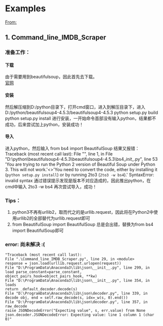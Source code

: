 # Examples
  [From:](http://www.pythonforbeginners.com/code-snippets-source-code/python-code-examples)
<br />

## 1. Command_line_IMDB_Scraper
### 准备工作：
#### 下载
由于需要用到beautifulsoup，因此首先去下载。<br />
  [官网](https://www.crummy.com/software/BeautifulSoup/bs4/download/4.5/)
<br />
#### 安装
然后解压缩到D:/python目录下，打开cmd窗口，进入到解压目录下，进入D:/python/beautifulsoup4-4.5.3/beautifulsoup4-4.5.3
    python setup.py build
    python setup.py install
进行安装，一开始命令首部没有输入python，结果都不成功，后来尝试加上python，安装成功！
#### 导入
进入python，然后输入
    from bs4 import BeautifulSoup
结果又报错：
    Traceback (most recent call last):
    File "<stdin>", line 1, in <module>
    File "D:\python\beautifulsoup4-4.5.3\beautifulsoup4-4.5.3\bs4\__init__.py", line 53
    'You are trying to run the Python 2 version of Beautiful Soup under Python 3. This will not work.'<>'You need to convert the code, either by installing it (`python setup.py install`) or by running 2to3 (`2to3 -w bs4`).'
    SyntaxError: invalid syntax
通过错误提示发现是版本不对应造成的，因此推出python，在cmd中输入
    2to3 -w bs4
再次尝试导入，成功！
### Tips：
1. python3不再有urllib2，取而代之的是urllib.request，因此将在Python2中使用urllib2的全部替代为urllib.request即可
2. from BeautifulSoup import BeautifulSoup 总是会出错，替换为from bs4 import BeautifulSoup即可
### error:  尚未解决 :(
    "Traceback (most recent call last):
    File ".\Command_line_IMDB_Scraper.py", line 29, in <module>
    response = json.load(urllib.request.urlopen(request))
    File "D:\ProgramData\Anaconda3\lib\json\__init__.py", line 299, in load parse_constant=parse_constant, object_pairs_hook=object_pairs_hook, **kw)
    File "D:\ProgramData\Anaconda3\lib\json\__init__.py", line 354, in loads
    return _default_decoder.decode(s)
    File "D:\ProgramData\Anaconda3\lib\json\decoder.py", line 339, in decode obj, end = self.raw_decode(s, idx=_w(s, 0).end())
    File "D:\ProgramData\Anaconda3\lib\json\decoder.py", line 357, in raw_decode
    raise JSONDecodeError("Expecting value", s, err.value) from None json.decoder.JSONDecodeError: Expecting value: line 1 column 1 (char 0)"
